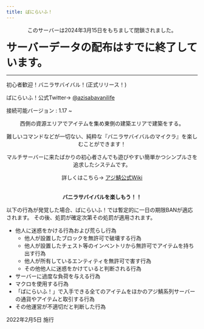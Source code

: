 ```yaml
---
title: ばにらいふ！
---
```


<div style="text-align: center">
<v-card color="blue-lighten-2">
<v-card-text>
<p>このサーバーは2024年3月15日をもちまして閉鎖されました。</p>
</v-card-text>
</v-card>
</div>

<b style="font-size: 28px">サーバーデータの配布はすでに終了しています。</b>

---

初心者歓迎！バニラサバイバル！(正式リリース！)

ばにらいふ！公式Twitter→ [@azisabavanilife](https://x.com/azisabavanilife)

接続可能バージョン : 1.17 ~

<vanilife-carousel></vanilife-carousel>

<div style="text-align: center">
<p>西側の資源エリアでアイテムを集め東側の建築エリアで建築をする。</p>
<p>難しいコマンドなどが一切ない、純粋な『バニラサバイバルのマイクラ』を楽しむことができます！</p>
<p>マルチサーバーに来たばかりの初心者さんでも遊びやすい簡単かつシンプルさを追求したシステムです。</p>
<p>詳しくはこちら→ <a href="https://wiki.azisaba.net/wiki/%E3%81%B0%E3%81%AB%E3%82%89%E3%81%84%E3%81%B5%EF%BC%81:%E3%83%A1%E3%82%A4%E3%83%B3%E3%83%9A%E3%83%BC%E3%82%B8">アジ鯖公式Wiki</a></p>
<br />
<b>バニラサバイバルを楽しもう！！</b>
</div>

以下の行為が発覚した場合、ばにらいふ！では暫定的に一日の期限BANが適応されます。
その後、処罰が確定次第その処罰が適用されます。

- 他人に迷惑をかける行為および荒らし行為
  - 他人が設置したブロックを無許可で破壊する行為
  - 他人が設置したチェスト等のインベントリから無許可でアイテムを持ち出す行為
  - 他人が所有しているエンティティを無許可で害す行為
  - その他他人に迷惑をかけていると判断される行為
- サーバーに過度な負荷を与える行為
- マクロを使用する行為
- 「ばにらいふ！」で入手できる全てのアイテムをほかのアジ鯖系列サーバーの通貨やアイテムと取引する行為
- その他運営が不適切だと判断した行為

2022年2月5日 施行
